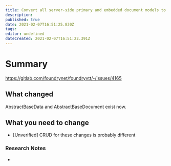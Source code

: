 ```yaml
---
title: Convert all server-side primary and embedded document models to use the new shared AbstractBaseData and AbstractBaseDocument interfaces.
description: 
published: true
date: 2021-02-07T16:51:25.830Z
tags: 
editor: undefined
dateCreated: 2021-02-07T16:51:22.391Z
---
```


# Summary
https://gitlab.com/foundrynet/foundryvtt/-/issues/4165

## What changed

AbstractBaseData and AbstractBaseDocument exist now.

## What you need to change

- [Unverified] CRUD for these changes is probably different

### Research Notes

- 
